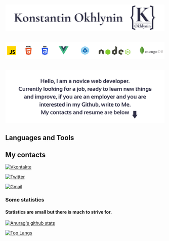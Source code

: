    ![Header](https://github.com/KonstantinOkhlynin/KonstantinOkhlynin/blob/main/assets/Headergithubname.svg)



   ![Header](https://github.com/KonstantinOkhlynin/KonstantinOkhlynin/blob/main/assets/READMEREPOSITORIES.svg)


   ![Header](https://github.com/KonstantinOkhlynin/KonstantinOkhlynin/blob/main/assets/Headergithub.svg)

## Languages and Tools
<!-- ![HTML5](https://img.shields.io/badge/-HTML5-f08011?style=for-the-badge&logo=HTML5)
![JavaScript](https://img.shields.io/badge/-JavaScript-242526?style=for-the-badge&logo=JavaScript)
![CSS3](https://img.shields.io/badge/-CSS3-155bab?style=for-the-badge&logo=CSS3)
![Python](https://img.shields.io/badge/-Python-f7d52a?style=for-the-badge&logo=Python)
![Webpack](https://img.shields.io/badge/-Webpack-303a42?style=for-the-badge&logo=Webpack)
![Node.js](https://img.shields.io/badge/-Node.js-2a2e2a?style=for-the-badge&logo=Node.js)
![Vue.js](https://img.shields.io/badge/-Vue.js-2a9c56?style=for-the-badge&logo=Vue.js)
![MongoDB](https://img.shields.io/badge/-MongoDB-4fde16?style=for-the-badge&logo=MongoDB) -->
<!-- ![HTML5](https://img.shields.io/badge/-HTML5-ffffff?style=for-the-badge&logo=HTML5)
![JavaScript](https://img.shields.io/badge/-JavaScript-ffffff?style=for-the-badge&logo=JavaScript)
![CSS3](https://img.shields.io/badge/-CSS3-ffffff?style=for-the-badge&logo=CSS3)
![Python](https://img.shields.io/badge/-Python-ffffff?style=for-the-badge&logo=Python)
![Webpack](https://img.shields.io/badge/-Webpack-ffffff?style=for-the-badge&logo=Webpack)
![Node.js](https://img.shields.io/badge/-Node.js-ffffff?style=for-the-badge&logo=Node.js)
![Vue.js](https://img.shields.io/badge/-Vue.js-ffffff?style=for-the-badge&logo=Vue.js)
![MongoDB](https://img.shields.io/badge/-MongoDB-ffffff?style=for-the-badge&logo=MongoDB) -->
## My contacts
[![Vkontakte](https://img.shields.io/badge/-Vkontakte-ffffff?style=for-the-badge&logo=VK)](https://vk.com/kostyaok)

[![Twitter](https://img.shields.io/badge/-Twitter-ffffff?style=for-the-badge&logo=Twitter)](https://twitter.com/Konstantin_Okhl)

<a href="mailto:Kostya.Okhlynin@gmail.com">![Gmail](https://img.shields.io/badge/-Kostya.Okhlynin@gmail.com-ffffff?style=for-the-badge&logo=Gmail)</a>

### Some statistics
#### Statistics are small but there is much to strive for.
[![Anurag's github stats](https://github-readme-stats.vercel.app/api?username=KonstantinOkhlynin&show_icons=true&theme=great-gatsby&bg_color=ffffff&text_color=2D2D44)](https://github.com/anuraghazra/github-readme-stats)

[![Top Langs](https://github-readme-stats.vercel.app/api/top-langs/?username=KonstantinOkhlynin&layout=compact&theme=great-gatsby&bg_color=ffffff&text_color=2D2D44)](https://github.com/anuraghazra/github-readme-stats)
